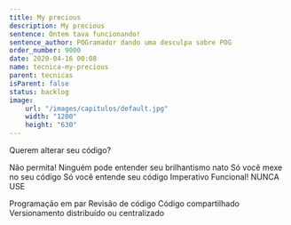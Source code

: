 ```yaml
---
title: My precious
description: My precious
sentence: Ontem tava funcionando!
sentence_author: POGramador dando uma desculpa sobre POG
order_number: 9000
date: 2020-04-16 00:08
name: tecnica-my-precious
parent: tecnicas
isParent: false
status: backlog
image:
    url: "/images/capitulos/default.jpg"
    width: "1200"
    height: "630"
---
```

Querem alterar seu código?

Não permita!
Ninguém pode entender seu brilhantismo nato
Só você mexe no seu código
Só você entende seu código
Imperativo Funcional!
NUNCA USE

Programação em par
Revisão de código
Código compartilhado
Versionamento distribuído ou centralizado

